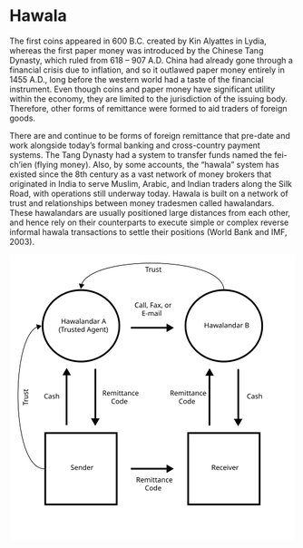 # Hawala

The first coins appeared in 600 B.C. created by Kin Alyattes in Lydia, whereas the first paper money was introduced by the Chinese Tang Dynasty, which ruled from 618 – 907 A.D. China had already gone through a financial crisis due to inflation, and so it outlawed paper money entirely in 1455 A.D., long before the western world had a taste of the financial instrument. Even though coins and paper money have significant utility within the economy, they are limited to the jurisdiction of the issuing body. Therefore, other forms of remittance were formed to aid traders of foreign goods.

There are and continue to be forms of foreign remittance that pre-date and work alongside today’s formal banking and cross-country payment systems. The Tang Dynasty had a system to transfer funds named the fei-ch’ien \(flying money\). Also, by some accounts, the “hawala” system has existed since the 8th century as a vast network of money brokers that originated in India to serve Muslim, Arabic, and Indian traders along the Silk Road, with operations still underway today. Hawala is built on a network of trust and relationships between money tradesmen called hawalandars. These hawalandars are usually positioned large distances from each other, and hence rely on their counterparts to execute simple or complex reverse informal hawala transactions to settle their positions \(World Bank and IMF, 2003\).

![](../.gitbook/assets/hawala-transaction.svg)

